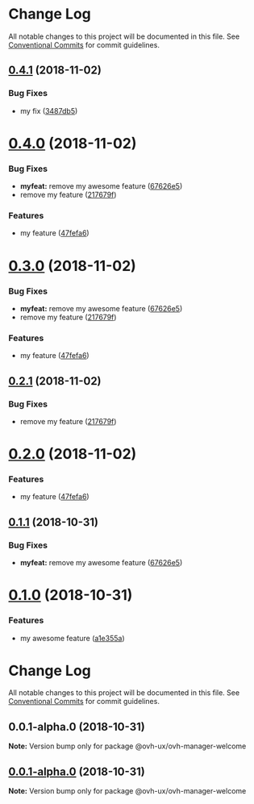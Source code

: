 # Change Log

All notable changes to this project will be documented in this file.
See [Conventional Commits](https://conventionalcommits.org) for commit guidelines.

<a name="0.4.1"></a>
## [0.4.1](https://github.com/jleveugle/manager-test/compare/@ovh-ux/ovh-manager-welcome@0.4.0...@ovh-ux/ovh-manager-welcome@0.4.1) (2018-11-02)


### Bug Fixes

* my fix ([3487db5](https://github.com/jleveugle/manager-test/commit/3487db5))




<a name="0.4.0"></a>
# [0.4.0](https://github.com/jleveugle/manager-test/compare/@ovh-ux/ovh-manager-welcome@0.1.0...@ovh-ux/ovh-manager-welcome@0.4.0) (2018-11-02)


### Bug Fixes

* **myfeat:** remove my awesome feature ([67626e5](https://github.com/jleveugle/manager-test/commit/67626e5))
* remove my feature ([217679f](https://github.com/jleveugle/manager-test/commit/217679f))


### Features

* my feature ([47fefa6](https://github.com/jleveugle/manager-test/commit/47fefa6))




<a name="0.3.0"></a>
# [0.3.0](https://github.com/jleveugle/manager-test/compare/@ovh-ux/ovh-manager-welcome@0.1.0...@ovh-ux/ovh-manager-welcome@0.3.0) (2018-11-02)


### Bug Fixes

* **myfeat:** remove my awesome feature ([67626e5](https://github.com/jleveugle/manager-test/commit/67626e5))
* remove my feature ([217679f](https://github.com/jleveugle/manager-test/commit/217679f))


### Features

* my feature ([47fefa6](https://github.com/jleveugle/manager-test/commit/47fefa6))




<a name="0.2.1"></a>
## [0.2.1](https://github.com/jleveugle/manager-test/compare/@ovh-ux/ovh-manager-welcome@0.2.0...@ovh-ux/ovh-manager-welcome@0.2.1) (2018-11-02)


### Bug Fixes

* remove my feature ([217679f](https://github.com/jleveugle/manager-test/commit/217679f))




<a name="0.2.0"></a>
# [0.2.0](https://github.com/jleveugle/manager-test/compare/@ovh-ux/ovh-manager-welcome@0.1.1...@ovh-ux/ovh-manager-welcome@0.2.0) (2018-11-02)


### Features

* my feature ([47fefa6](https://github.com/jleveugle/manager-test/commit/47fefa6))




<a name="0.1.1"></a>
## [0.1.1](https://github.com/jleveugle/manager-test/compare/@ovh-ux/ovh-manager-welcome@0.1.0...@ovh-ux/ovh-manager-welcome@0.1.1) (2018-10-31)


### Bug Fixes

* **myfeat:** remove my awesome feature ([67626e5](https://github.com/jleveugle/manager-test/commit/67626e5))




<a name="0.1.0"></a>
# [0.1.0](https://github.com/jleveugle/manager-test/compare/@ovh-ux/ovh-manager-welcome@0.0.1-alpha.0...@ovh-ux/ovh-manager-welcome@0.1.0) (2018-10-31)


### Features

* my awesome feature ([a1e355a](https://github.com/jleveugle/manager-test/commit/a1e355a))




# Change Log

All notable changes to this project will be documented in this file.
See [Conventional Commits](https://conventionalcommits.org) for commit guidelines.

## 0.0.1-alpha.0 (2018-10-31)

**Note:** Version bump only for package @ovh-ux/ovh-manager-welcome





## [0.0.1-alpha.0](https://github.com/jleveugle/manager-test/compare/@ovh-ux/ovh-manager-welcome@0.0.1-alpha.0...@ovh-ux/ovh-manager-welcome@0.0.1-alpha.0) (2018-10-31)

**Note:** Version bump only for package @ovh-ux/ovh-manager-welcome
